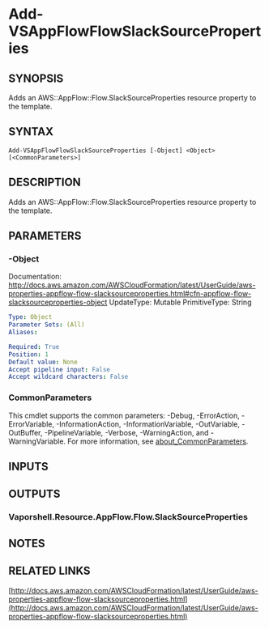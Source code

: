 # Add-VSAppFlowFlowSlackSourceProperties

## SYNOPSIS
Adds an AWS::AppFlow::Flow.SlackSourceProperties resource property to the template.

## SYNTAX

```
Add-VSAppFlowFlowSlackSourceProperties [-Object] <Object> [<CommonParameters>]
```

## DESCRIPTION
Adds an AWS::AppFlow::Flow.SlackSourceProperties resource property to the template.

## PARAMETERS

### -Object
Documentation: http://docs.aws.amazon.com/AWSCloudFormation/latest/UserGuide/aws-properties-appflow-flow-slacksourceproperties.html#cfn-appflow-flow-slacksourceproperties-object
UpdateType: Mutable
PrimitiveType: String

```yaml
Type: Object
Parameter Sets: (All)
Aliases:

Required: True
Position: 1
Default value: None
Accept pipeline input: False
Accept wildcard characters: False
```

### CommonParameters
This cmdlet supports the common parameters: -Debug, -ErrorAction, -ErrorVariable, -InformationAction, -InformationVariable, -OutVariable, -OutBuffer, -PipelineVariable, -Verbose, -WarningAction, and -WarningVariable. For more information, see [about_CommonParameters](http://go.microsoft.com/fwlink/?LinkID=113216).

## INPUTS

## OUTPUTS

### Vaporshell.Resource.AppFlow.Flow.SlackSourceProperties
## NOTES

## RELATED LINKS

[http://docs.aws.amazon.com/AWSCloudFormation/latest/UserGuide/aws-properties-appflow-flow-slacksourceproperties.html](http://docs.aws.amazon.com/AWSCloudFormation/latest/UserGuide/aws-properties-appflow-flow-slacksourceproperties.html)


